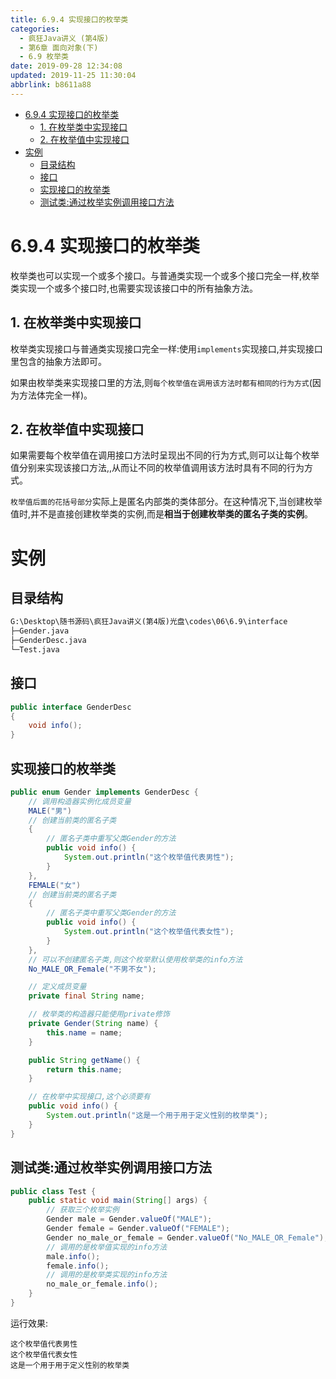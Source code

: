 ```yaml
---
title: 6.9.4 实现接口的枚举类
categories: 
  - 疯狂Java讲义 (第4版)
  - 第6章 面向对象(下)
  - 6.9 枚举类
date: 2019-09-28 12:34:08
updated: 2019-11-25 11:30:04
abbrlink: b8611a88
---
```

<div id='my_toc'>

- [6.9.4 实现接口的枚举类](/JavaReadingNotes/b8611a88/#6-9-4-实现接口的枚举类)
    - [1. 在枚举类中实现接口](/JavaReadingNotes/b8611a88/#1-在枚举类中实现接口)
    - [2. 在枚举值中实现接口](/JavaReadingNotes/b8611a88/#2-在枚举值中实现接口)
- [实例](/JavaReadingNotes/b8611a88/#实例)
    - [目录结构](/JavaReadingNotes/b8611a88/#目录结构)
    - [接口](/JavaReadingNotes/b8611a88/#接口)
    - [实现接口的枚举类](/JavaReadingNotes/b8611a88/#实现接口的枚举类)
    - [测试类:通过枚举实例调用接口方法](/JavaReadingNotes/b8611a88/#测试类-通过枚举实例调用接口方法)

</div>
<!--more-->
<script>if (navigator.platform.toLowerCase() == 'win32'){document.getElementById('my_toc').style.display = 'none';}</script>

<!--end-->
<!--SSTStart-->
# 6.9.4 实现接口的枚举类 #
枚举类也可以实现一个或多个接口。与普通类实现一个或多个接口完全一样,枚举类实现一个或多个接口时,也需要实现该接口中的所有抽象方法。

## 1. 在枚举类中实现接口 ##
枚举类实现接口与普通类实现接口完全一样:使用`implements`实现接口,并实现接口里包含的抽象方法即可。

如果由枚举类来实现接口里的方法,则`每个枚举值在调用该方法时都有相同的行为方式`(因为方法体完全一样)。

## 2. 在枚举值中实现接口 ##
如果需要每个枚举值在调用接口方法时呈现出不同的行为方式,则可以让每个枚举值分别来实现该接口方法,,从而让不同的枚举值调用该方法时具有不同的行为方式。

`枚举值后面的花括号部分`实际上是匿名内部类的类体部分。在这种情况下,当创建枚举值时,并不是直接创建枚举类的实例,而是**相当于创建枚举类的匿名子类的实例**。
<!--SSTStop-->
# 实例 #
## 目录结构 ##
```cmd
G:\Desktop\随书源码\疯狂Java讲义(第4版)光盘\codes\06\6.9\interface
├─Gender.java
├─GenderDesc.java
└─Test.java
```
## 接口 ##
```java
public interface GenderDesc
{
    void info();
}
```
## 实现接口的枚举类 ##
```java
public enum Gender implements GenderDesc {
    // 调用构造器实例化成员变量
    MALE("男")
    // 创建当前类的匿名子类
    {
        // 匿名子类中重写父类Gender的方法
        public void info() {
            System.out.println("这个枚举值代表男性");
        }
    },
    FEMALE("女")
    // 创建当前类的匿名子类
    {
        // 匿名子类中重写父类Gender的方法
        public void info() {
            System.out.println("这个枚举值代表女性");
        }
    },
    // 可以不创建匿名子类,则这个枚举默认使用枚举类的info方法
    No_MALE_OR_Female("不男不女");

    // 定义成员变量
    private final String name;

    // 枚举类的构造器只能使用private修饰
    private Gender(String name) {
        this.name = name;
    }

    public String getName() {
        return this.name;
    }

    // 在枚举中实现接口,这个必须要有
    public void info() {
        System.out.println("这是一个用于用于定义性别的枚举类");
    }
}

```
## 测试类:通过枚举实例调用接口方法 ##
```java
public class Test {
    public static void main(String[] args) {
        // 获取三个枚举实例
        Gender male = Gender.valueOf("MALE");
        Gender female = Gender.valueOf("FEMALE");
        Gender no_male_or_female = Gender.valueOf("No_MALE_OR_Female");
        // 调用的是枚举值实现的info方法
        male.info();
        female.info();
        // 调用的是枚举类实现的info方法
        no_male_or_female.info();
    }
}
```
运行效果:
```
这个枚举值代表男性
这个枚举值代表女性
这是一个用于用于定义性别的枚举类
```

